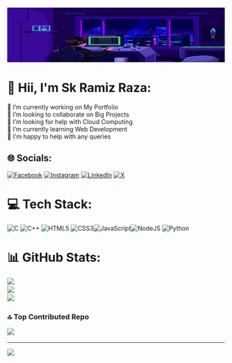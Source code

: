 ![Ramiz](assets/iko2.gif)

# 💫 Hii, I'm Sk Ramiz Raza:
🔭 I’m currently working on My Portfolio<br>👯 I’m looking to collaborate on Big Projects<br>🤝 I’m looking for help with Cloud Computing<br>🌱 I’m currently learning Web Development<br>💬 I'm happy to help with any queries<br>


## 🌐 Socials:
[![Facebook](https://img.shields.io/badge/Facebook-%231877F2.svg?logo=Facebook&logoColor=white)](https://facebook.com/rai.stars.31) [![Instagram](https://img.shields.io/badge/Instagram-%23E4405F.svg?logo=Instagram&logoColor=white)](https://instagram.com/ramiz.dezi) [![LinkedIn](https://img.shields.io/badge/LinkedIn-%230077B5.svg?logo=linkedin&logoColor=white)](https://linkedin.com/in/sk-ramiz-raza-49155b1b8) [![X](https://img.shields.io/badge/X-black.svg?logo=X&logoColor=white)](https://x.com/@ramiz_dezi) 

# 💻 Tech Stack:
![C](https://img.shields.io/badge/c-%2300599C.svg?style=for-the-badge&logo=c&logoColor=white) ![C++](https://img.shields.io/badge/c++-%2300599C.svg?style=for-the-badge&logo=c%2B%2B&logoColor=white) ![HTML5](https://img.shields.io/badge/html5-%23E34F26.svg?style=for-the-badge&logo=html5&logoColor=white)  ![CSS3](https://img.shields.io/badge/css3-%231572B6.svg?style=for-the-badge&logo=css3&logoColor=white)![JavaScript](https://img.shields.io/badge/javascript-%23323330.svg?style=for-the-badge&logo=javascript&logoColor=%23F7DF1E)![NodeJS](https://img.shields.io/badge/node.js-6DA55F?style=for-the-badge&logo=node.js&logoColor=white) ![Python](https://img.shields.io/badge/python-3670A0?style=for-the-badge&logo=python&logoColor=ffdd54) 
# 📊 GitHub Stats:
![](https://github-readme-stats.vercel.app/api?username=Ramiz1323&theme=tokyonight&hide_border=false&include_all_commits=false&count_private=false)<br/>
![](https://github-readme-streak-stats.herokuapp.com/?user=Ramiz1323&theme=tokyonight&hide_border=false)<br/>
![](https://github-readme-stats.vercel.app/api/top-langs/?username=Ramiz1323&theme=tokyonight&hide_border=false&include_all_commits=false&count_private=false&layout=compact)

### 🔝 Top Contributed Repo
![](https://github-contributor-stats.vercel.app/api?username=Ramiz1323&limit=5&theme=dark&combine_all_yearly_contributions=true)

---
[![](https://visitcount.itsvg.in/api?id=Ramiz1323&icon=2&color=0)](https://visitcount.itsvg.in)

